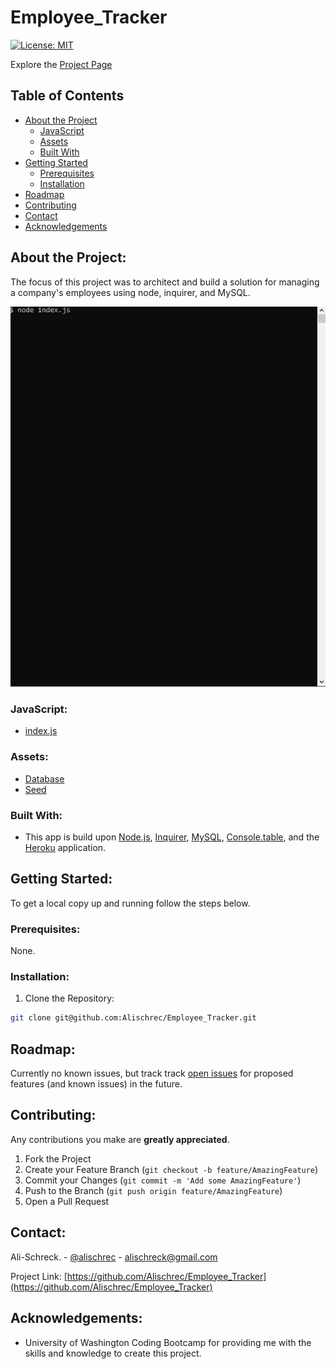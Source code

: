 # Employee_Tracker

[![License: MIT](https://img.shields.io/badge/License-MIT-yellow.svg)](https://opensource.org/licenses/MIT)

Explore the [Project Page](https://github.com/Alischrec/Employee_Tracker)

## Table of Contents

* [About the Project](#about-the-project)
  * [JavaScript](#JavaScript)
  * [Assets](#Assets)
  * [Built With](#built-with)
* [Getting Started](#getting-started)
  * [Prerequisites](#prerequisites)
  * [Installation](#installation)
* [Roadmap](#roadmap)
* [Contributing](#contributing)
* [Contact](#contact)
* [Acknowledgements](#acknowledgements)

## About the Project:
The focus of this project was to architect and build a solution for managing a company's employees using node, inquirer, and MySQL.

![Project Gif](gif.gif)

### JavaScript:
* [index.js](https://github.com/Alischrec/Employee_Tracker/tree/main/index.js)


### Assets:
* [Database](https://github.com/Alischrec/Employee_Tracker/tree/main/schema.sql)
* [Seed](https://github.com/Alischrec/Employee_Tracker/tree/main/seed.sql)

### Built With:
* This app is build upon [Node.js](https://nodejs.org/en/), [Inquirer](https://www.npmjs.com/package/inquirer/v/0.2.3), [MySQL](https://www.npmjs.com/package/mysql), [Console.table](https://www.npmjs.com/package/console.table), and the [Heroku](https://dashboard.heroku.com/apps) application.

## Getting Started:
To get a local copy up and running follow the steps below.

### Prerequisites:
None.

### Installation:
1. Clone the Repository:
```sh
git clone git@github.com:Alischrec/Employee_Tracker.git
```

## Roadmap:
Currently no known issues, but track track [open issues](https://github.com/Alischrec/Employee_Tracker/issues ) for proposed features (and known issues) in the future.


## Contributing:
Any contributions you make are **greatly appreciated**.

1. Fork the Project
2. Create your Feature Branch (`git checkout -b feature/AmazingFeature`)
3. Commit your Changes (`git commit -m 'Add some AmazingFeature'`)
4. Push to the Branch (`git push origin feature/AmazingFeature`)
5. Open a Pull Request

## Contact:
Ali-Schreck. - [@alischrec](https://www.instagram.com/alischrec) - alischreck@gmail.com

Project Link: [https://github.com/Alischrec/Employee_Tracker](https://github.com/Alischrec/Employee_Tracker)

## Acknowledgements: 
* University of Washington Coding Bootcamp for providing me with the skills and knowledge to create this project. 